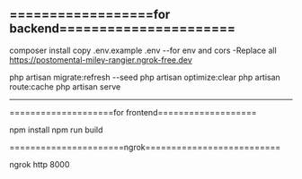 ==================for backend======================
--------------------------------------------------------------------------------------------------
composer install
copy .env.example .env
   --for env and cors
     -Replace all https://postomental-miley-rangier.ngrok-free.dev

    
php artisan migrate:refresh --seed
php artisan optimize:clear
php artisan route:cache
php artisan serve

--------------------------------------------------------------------------------------------------
====================for frontend===================

npm install
npm run build

======================ngrok==========================

ngrok http 8000
